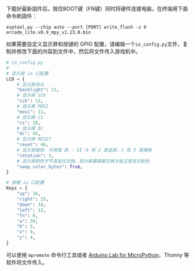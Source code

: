 下载好最新固件后，按住BOOT键（FN键）同时将硬件连接电脑，在终端用下面命令刷固件：

```
esptool.py --chip auto --port [PORT] write_flash -z 0 arcade_lite.v0.9_mpy_v1.23.0.bin
```

如果需要自定义显示屏和按键的 GPIO 配置，请编辑一个`io_config.py`文件，复制并修改下面的内容到文件中，然后将文件传入游戏机中。

```python
# io_config.py
#
# 显示屏 io 口配置
LCD = {
    # 显示屏背光
    "backlight": 21,
    # 显示屏 SCK
    "sck": 12,
    # 显示屏 MOSI
    "mosi": 11,
    # 显示屏 CS
    "cs": 10,
    # 显示屏 DC
    "dc": 45,
    # 显示屏 RESET
    "reset": 46,
    # 显示屏旋转，可用值【0 - 3】：0 和 2 是竖屏，1 和 3 是横屏
    "rotation": 3,
    # 显示屏颜色字节高低位交换，部分屏幕需要交换才能正常显示颜色
    "swap_color_bytes": True,
}

# 按键 io 口配置
Keys = {
    "up": 16,
    "right": 15,
    "down": 14,
    "left": 13,
    "fn": 0,
    "a": 39,
    "b": 5,
    "x": 9,
    "y": 4,
}
```

可以使用 `mpremote` 命令行工具或者 [Arduino Lab for MicroPython](https://labs.arduino.cc/en/labs/micropython)、Thonny 等软件将文件传入。
